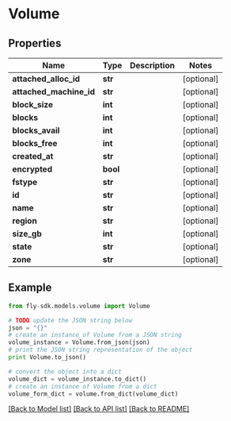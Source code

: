 # Volume


## Properties
Name | Type | Description | Notes
------------ | ------------- | ------------- | -------------
**attached_alloc_id** | **str** |  | [optional] 
**attached_machine_id** | **str** |  | [optional] 
**block_size** | **int** |  | [optional] 
**blocks** | **int** |  | [optional] 
**blocks_avail** | **int** |  | [optional] 
**blocks_free** | **int** |  | [optional] 
**created_at** | **str** |  | [optional] 
**encrypted** | **bool** |  | [optional] 
**fstype** | **str** |  | [optional] 
**id** | **str** |  | [optional] 
**name** | **str** |  | [optional] 
**region** | **str** |  | [optional] 
**size_gb** | **int** |  | [optional] 
**state** | **str** |  | [optional] 
**zone** | **str** |  | [optional] 

## Example

```python
from fly-sdk.models.volume import Volume

# TODO update the JSON string below
json = "{}"
# create an instance of Volume from a JSON string
volume_instance = Volume.from_json(json)
# print the JSON string representation of the object
print Volume.to_json()

# convert the object into a dict
volume_dict = volume_instance.to_dict()
# create an instance of Volume from a dict
volume_form_dict = volume.from_dict(volume_dict)
```
[[Back to Model list]](../README.md#documentation-for-models) [[Back to API list]](../README.md#documentation-for-api-endpoints) [[Back to README]](../README.md)


